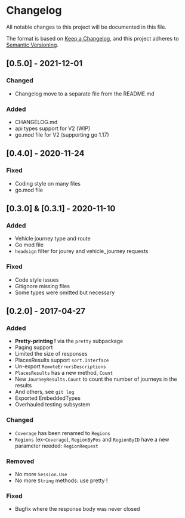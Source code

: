 # Changelog
All notable changes to this project will be documented in this file.

The format is based on [Keep a Changelog](https://keepachangelog.com/en/1.0.0/),
and this project adheres to [Semantic Versioning](https://semver.org/spec/v2.0.0.html).

## [0.5.0] - 2021-12-01
### Changed
- Changelog move to a separate file from the README.md
### Added
- CHANGELOG.md
- api types support for V2 (WIP)
- go.mod file for V2 (supporting go 1.17)

## [0.4.0] - 2020-11-24
### Fixed
- Coding style on many files
- go.mod file

## [0.3.0] & [0.3.1] - 2020-11-10 
### Added
- Vehicle journey type and route
- Go mod file
- `headsign` filter for jourey and vehicle_journey requests
### Fixed
- Code style issues
- Gitignore missing files
- Some types were omitted but necessary
 
## [0.2.0] - 2017-04-27
### Added
- **Pretty-printing !** via the `pretty` subpackage
- Paging support
- Limited the size of responses
- PlacesResults support `sort.Interface`
- Un-export `RemoteErrorsDescriptions`
- `PlacesResults` has a new method, `Count`
- New `JourneyResults.Count` to count the number of journeys in the results
- And others, see `git log`
- Exported EmbeddedTypes
- Overhauled testing subsystem
### Changed
- `Coverage` has been renamed to `Regions`
- `Regions` (ex-`Coverage`), `RegionByPos` and `RegionByID` have a new parameter needed: `RegionRequest`
### Removed
- No more `Session.Use`
- No more `String` methods: use pretty !
### Fixed
- Bugfix where the response body was never closed